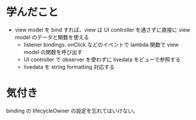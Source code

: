 # 学んだこと
* view model を bind すれば、view は UI controller を通さずに直接に view model のデータと関数を使える
  * listener bindings: onClick などのイベントで lambda 関数で view model の関数を呼び出す
  * UI controller で observer を使わずに livedata をビューで参照する
  * livedata を string formatting 対応する

# 気付き
binding の lifecycleOwner の設定を忘れてはいけない。
